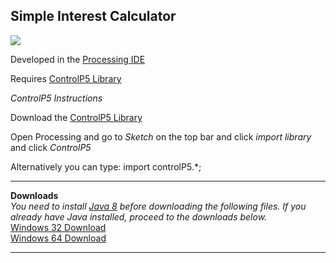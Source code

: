 ## Simple Interest Calculator

<img src = "images/simple interest calculator image.png">

Developed in the <a href ="https://processing.org/"> Processing IDE </a>

Requires <a href = "http://www.sojamo.de/libraries/controlP5/"> ControlP5 Library</a>


*ControlP5 Instructions*

Download the <a href = "http://www.sojamo.de/libraries/controlP5/"> ControlP5 Library</a>

Open Processing and go to *Sketch* on the top bar and click *import library* and click *ControlP5*

Alternatively you can type:
import controlP5.*;

---

**Downloads**
<br>
*You need to install <a href = "https://www.oracle.com/technetwork/java/javase/downloads/jdk8-downloads-2133151.html">Java 8</a> before downloading the following files. If you already have Java installed, proceed to the downloads below.*
<br>
<a href = "https://github.com/khang-chung/khang-chung.github.io/blob/master/downloads/application.windows32.zip?raw=true"> Windows 32 Download</a>
<br>
<a href = "https://github.com/khang-chung/khang-chung.github.io/blob/master/downloads/application.windows64.zip?raw=true"> Windows 64 Download</a>

---
